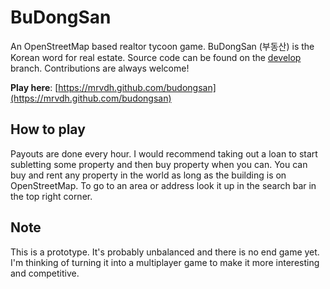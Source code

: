 # BuDongSan
An OpenStreetMap based realtor tycoon game. BuDongSan (부동산) is the Korean word for real estate. Source code can be found on the [develop](https://github.com/MRVDH/budongsan/tree/develop) branch. Contributions are always welcome!

**Play here**: [https://mrvdh.github.com/budongsan](https://mrvdh.github.com/budongsan)

## How to play
Payouts are done every hour. I would recommend taking out a loan to start subletting some property and then buy property when you can. You can buy and rent any property in the world as long as the building is on OpenStreetMap. To go to an area or address look it up in the search bar in the top right corner.

## Note
This is a prototype. It's probably unbalanced and there is no end game yet. I'm thinking of turning it into a multiplayer game to make it more interesting and competitive.
